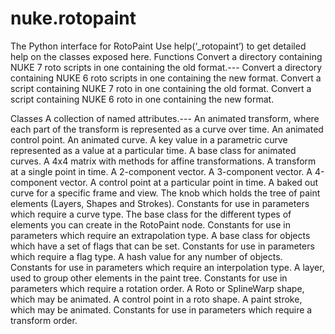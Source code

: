 # nuke.rotopaint
The Python interface for RotoPaint
Use help(‘_rotopaint’) to get detailed help on the classes exposed here.
Functions  Convert a directory containing NUKE 7 roto scripts in one containing the old format.---  Convert a directory containing NUKE 6 roto scripts in one containing the new format.  Convert a script containing NUKE 7 roto in one containing the old format.  Convert a script containing NUKE 6 roto in one containing the new format.

Classes  A collection of named attributes.---  An animated transform, where each part of the transform is represented as a curve over time.  An animated control point.  An animated curve.  A key value in a parametric curve represented as a value at a particular time.   A base class for animated curves.  A 4x4 matrix with methods for affine transformations.  A transform at a single point in time.  A 2-component vector.  A 3-component vector.  A 4-component vector.  A control point at a particular point in time.  A baked out curve for a specific frame and view.  The knob which holds the tree of paint elements (Layers, Shapes and Strokes).  Constants for use in parameters which require a curve type.  The base class for the different types of elements you can create in the RotoPaint node.  Constants for use in parameters which require an extrapolation type.  A base class for objects which have a set of flags that can be set.  Constants for use in parameters which require a flag type.  A hash value for any number of objects.  Constants for use in parameters which require an interpolation type.  A layer, used to group other elements in the paint tree.  Constants for use in parameters which require a rotation order.  A Roto or SplineWarp shape, which may be animated.  A control point in a roto shape.  A paint stroke, which may be animated.  Constants for use in parameters which require a transform order.